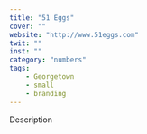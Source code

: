 ```yaml
---
title: "51 Eggs"
cover: ""
website: "http://www.51eggs.com"
twit: ""
inst: ""
category: "numbers"
tags:
    - Georgetown
    - small
    - branding
---
```


Description
